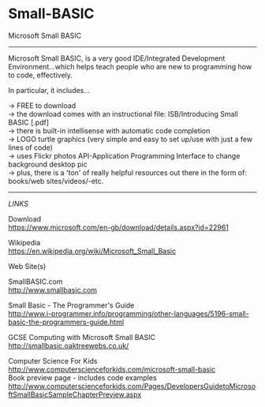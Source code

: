 # Small-BASIC
Microsoft Small BASIC

-----

Microsoft Small BASIC, is a very good IDE/Integrated Development Environment...which helps teach people who are new to programming how to code, effectively.

In particular, it includes...

-> FREE to download  
-> the download comes with an instructional file: ISB/Introducing Small BASIC [.pdf]  
-> there is built-in intellisense with automatic code completion   
-> LOGO turtle graphics (very simple and easy to set up/use with just a few lines of code)  
-> uses Flickr photos API-Application Programming Interface to change background desktop pic  
-> plus, there is a 'ton' of really helpful resources out there in the form of: books/web sites/videos/-etc.    

-----

*LINKS*

Download  
https://www.microsoft.com/en-gb/download/details.aspx?id=22961

Wikipedia  
https://en.wikipedia.org/wiki/Microsoft_Small_Basic

Web Site(s)  

SmallBASIC.com  
http://www.smallbasic.com  

Small Basic - The Programmer's Guide  
http://www.i-programmer.info/programming/other-languages/5196-small-basic-the-programmers-guide.html  

GCSE Computing with Microsoft Small BASIC  
http://smallbasic.oaktreewebs.co.uk/  

Computer Science For Kids  
http://www.computerscienceforkids.com/microsoft-small-basic  
Book preview page - includes code examples  
http://www.computerscienceforkids.com/Pages/DevelopersGuidetoMicrosoftSmallBasicSampleChapterPreview.aspx  



